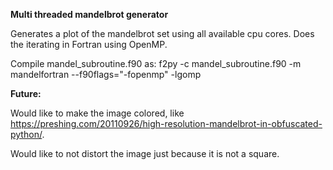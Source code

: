 **Multi threaded mandelbrot generator**

Generates a plot of the mandelbrot set using all available cpu cores. Does the iterating in Fortran using OpenMP.

Compile mandel_subroutine.f90 as:
f2py -c mandel_subroutine.f90 -m mandelfortran --f90flags="-fopenmp" -lgomp

**Future:**

Would like to make the image colored, like https://preshing.com/20110926/high-resolution-mandelbrot-in-obfuscated-python/.  

Would like to not distort the image just because it is not a square.
